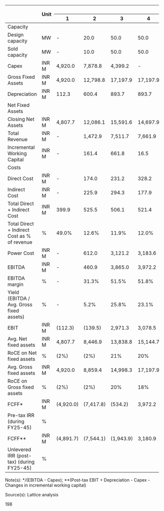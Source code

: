 <table><thead><tr><th rowspan="2"></th><th rowspan="2">Unit</th><th colspan="11">Year</th><th rowspan="2">Cumulative</th><th rowspan="2">Per MW</th></tr><tr><th>1</th><th>2</th><th>3</th><th>4</th><th>5</th><th>6</th><th>7</th><th>8</th><th>9</th><th>10</th><th>11</th><th>12</th><th>13</th><th>14</th><th>15</th><th>16</th><th>17</th><th>18</th><th>19</th><th>20</th><th>21</th></tr></thead><tbody><tr><td>Capacity</td><td></td><td></td><td></td><td></td><td></td><td></td><td></td><td></td><td></td><td></td><td></td><td></td><td></td><td></td><td></td><td></td><td></td><td></td><td></td><td></td><td></td><td></td></tr><tr><td>Design capacity</td><td>MW</td><td>-</td><td>20.0</td><td>50.0</td><td>50.0</td><td>50.0</td><td>50.0</td><td>50.0</td><td>50.0</td><td>50.0</td><td>50.0</td><td>50.0</td><td>50.0</td><td>50.0</td><td>50.0</td><td>50.0</td><td>50.0</td><td>50.0</td><td>50.0</td><td>50.0</td><td>50.0</td><td></td></tr><tr><td>Sold capacity</td><td>MW</td><td>-</td><td>10.0</td><td>50.0</td><td>50.0</td><td>50.0</td><td>50.0</td><td>50.0</td><td>50.0</td><td>50.0</td><td>50.0</td><td>50.0</td><td>50.0</td><td>50.0</td><td>50.0</td><td>50.0</td><td>50.0</td><td>50.0</td><td>50.0</td><td>50.0</td><td>50.0</td><td></td></tr><tr><td>Capex</td><td>INR M</td><td>4,920.0</td><td>7,878.8</td><td>4,399.2</td><td>-</td><td>-</td><td>-</td><td>-</td><td>-</td><td>-</td><td>-</td><td>-</td><td>-</td><td>-</td><td>-</td><td>-</td><td>-</td><td>-</td><td>-</td><td>-</td><td>-</td><td>17,197.9</td><td>344.0</td></tr><tr><td>Gross Fixed Assets</td><td>INR M</td><td>4,920.0</td><td>12,798.8</td><td>17,197.9</td><td>17,197.9</td><td>17,197.9</td><td>17,197.9</td><td>17,197.9</td><td>17,197.9</td><td>17,197.9</td><td>17,197.9</td><td>17,197.9</td><td>17,197.9</td><td>17,197.9</td><td>17,197.9</td><td>17,197.9</td><td>17,197.9</td><td>17,197.9</td><td>17,197.9</td><td>17,197.9</td><td>17,197.9</td><td>17,197.9</td><td>17,197.9</td></tr><tr><td>Depreciation</td><td>INR M</td><td>112.3</td><td>600.4</td><td>893.7</td><td>893.7</td><td>893.7</td><td>893.7</td><td>893.7</td><td>893.7</td><td>893.7</td><td>893.7</td><td>893.7</td><td>893.7</td><td>893.7</td><td>893.7</td><td>893.7</td><td>893.7</td><td>893.7</td><td>893.7</td><td>893.7</td><td>893.7</td><td>893.7</td><td>893.7</td><td>893.7</td></tr><tr><td>Net Fixed Assets</td><td></td><td></td><td></td><td></td><td></td><td></td><td></td><td></td><td></td><td></td><td></td><td></td><td></td><td></td><td></td><td></td><td></td><td></td><td></td><td></td><td></td><td></td><td></td></tr><tr><td>Closing Net Assets</td><td>INR M</td><td>4,807.7</td><td>12,086.1</td><td>15,591.6</td><td>14,697.9</td><td>13,804.2</td><td>12,910.6</td><td>12,016.9</td><td>11,123.2</td><td>10,229.5</td><td>9,335.9</td><td>8,442.2</td><td>7,548.5</td><td>6,654.9</td><td>5,761.2</td><td>4,867.5</td><td>4,021.8</td><td>3,621.4</td><td>3,514.3</td><td>3,407.1</td><td>3,300.0</td><td>3,192.9</td><td></td></tr><tr><td>Total Revenue</td><td>INR M</td><td>-</td><td>1,472.9</td><td>7,511.7</td><td>7,661.9</td><td>7,815.2</td><td>7,971.5</td><td>8,130.9</td><td>8,293.5</td><td>8,459.4</td><td>8,628.6</td><td>8,801.1</td><td>8,977.2</td><td>9,156.7</td><td>9,339.8</td><td>9,526.6</td><td>9,717.2</td><td>9,911.5</td><td>10,109.7</td><td>10,311.9</td><td>10,518.2</td><td>10,728.5</td><td></td></tr><tr><td>Incremental Working Capital</td><td>INR M</td><td>-</td><td>161.4</td><td>661.8</td><td>16.5</td><td>16.8</td><td>17.1</td><td>17.5</td><td>17.8</td><td>18.2</td><td>18.5</td><td>18.9</td><td>19.3</td><td>19.7</td><td>20.1</td><td>20.5</td><td>20.9</td><td>21.3</td><td>21.7</td><td>22.2</td><td>22.6</td><td>23.1</td><td></td></tr><tr><td>Costs</td><td></td><td></td><td></td><td></td><td></td><td></td><td></td><td></td><td></td><td></td><td></td><td></td><td></td><td></td><td></td><td></td><td></td><td></td><td></td><td></td><td></td><td></td><td></td></tr><tr><td>Direct Cost</td><td>INR M</td><td>-</td><td>174.0</td><td>231.2</td><td>328.2</td><td>349.7</td><td>372.8</td><td>397.5</td><td>423.9</td><td>452.3</td><td>482.7</td><td>515.2</td><td>550.2</td><td>587.7</td><td>627.9</td><td>671.1</td><td>717.4</td><td>767.2</td><td>820.7</td><td>878.1</td><td>939.8</td><td>1,006.1</td><td>11,293.6</td></tr><tr><td>Indirect Cost</td><td>INR M</td><td>-</td><td>225.9</td><td>294.3</td><td>177.9</td><td>171.6</td><td>165.6</td><td>159.8</td><td>154.2</td><td>148.8</td><td>143.6</td><td>138.5</td><td>133.7</td><td>129.0</td><td>124.5</td><td>120.1</td><td>115.9</td><td>111.8</td><td>107.9</td><td>104.1</td><td>100.4</td><td>96.9</td><td>2,924.5</td></tr><tr><td>Total Direct + Indirect Cost</td><td>INR M</td><td>399.9</td><td>525.5</td><td>506.1</td><td>521.4</td><td>538.4</td><td>557.3</td><td>578.1</td><td>601.1</td><td>626.2</td><td>653.8</td><td>683.9</td><td>716.7</td><td>752.4</td><td>791.2</td><td>833.3</td><td>879.0</td><td>928.5</td><td>982.2</td><td>1,040.2</td><td>1,103.0</td><td>14,218.1</td></tr><tr><td>Total Direct + Indirect Cost as % of revenue</td><td>%</td><td>49.0%</td><td>12.6%</td><td>11.9%</td><td>12.0%</td><td>12.2%</td><td>12.4%</td><td>12.6%</td><td>12.8%</td><td>13.1%</td><td>13.4%</td><td>13.8%</td><td>14.1%</td><td>14.5%</td><td>15.0%</td><td>15.5%</td><td>16.0%</td><td>16.6%</td><td>17.2%</td><td>17.9%</td><td>18.6%</td><td>14.8%</td></tr><tr><td>Power Cost</td><td>INR M</td><td>-</td><td>612.0</td><td>3,121.2</td><td>3,183.6</td><td>3,247.3</td><td>3,312.2</td><td>3,378.5</td><td>3,446.1</td><td>3,515.0</td><td>3,585.3</td><td>3,657.0</td><td>3,730.1</td><td>3,804.7</td><td>3,880.8</td><td>3,958.4</td><td>4,037.6</td><td>4,118.4</td><td>4,200.7</td><td>4,284.7</td><td>4,370.4</td><td>4,457.8</td><td></td></tr><tr><td>EBITDA</td><td>INR M</td><td>-</td><td>460.9</td><td>3,865.0</td><td>3,972.2</td><td>4,046.5</td><td>4,120.8</td><td>4,195.1</td><td>4,269.3</td><td>4,343.3</td><td>4,417.1</td><td>4,490.4</td><td>4,563.2</td><td>4,635.3</td><td>4,706.7</td><td>4,777.0</td><td>4,846.3</td><td>4,914.1</td><td>4,980.5</td><td>5,045.0</td><td>5,107.5</td><td>5,167.7</td><td>86,924.0</td></tr><tr><td>EBITDA margin</td><td>%</td><td>-</td><td>31.3%</td><td>51.5%</td><td>51.8%</td><td>51.8%</td><td>51.7%</td><td>51.6%</td><td>51.5%</td><td>51.3%</td><td>51.2%</td><td>51.0%</td><td>50.8%</td><td>50.6%</td><td>50.4%</td><td>50.1%</td><td>49.9%</td><td>49.6%</td><td>49.3%</td><td>48.9%</td><td>48.6%</td><td>48.2%</td><td></td></tr><tr><td>Yield (EBITDA / Avg. Gross fixed assets)</td><td>%</td><td>-</td><td>5.2%</td><td>25.8%</td><td>23.1%</td><td>23.5%</td><td>24.0%</td><td>24.4%</td><td>24.8%</td><td>25.3%</td><td>25.7%</td><td>26.1%</td><td>26.5%</td><td>27.0%</td><td>27.4%</td><td>27.8%</td><td>28.2%</td><td>28.6%</td><td>29.0%</td><td>29.3%</td><td>29.7%</td><td>30.0%</td><td></td></tr><tr><td>EBIT</td><td>INR M</td><td>(112.3)</td><td>(139.5)</td><td>2,971.3</td><td>3,078.5</td><td>3,152.8</td><td>3,227.1</td><td>3,301.5</td><td>3,375.7</td><td>3,449.7</td><td>3,523.4</td><td>3,596.7</td><td>3,669.5</td><td>3,741.6</td><td>3,813.0</td><td>3,883.4</td><td>4,000.6</td><td>4,513.7</td><td>4,873.3</td><td>4,937.9</td><td>5,000.4</td><td>5,060.6</td><td>72,918.9</td></tr><tr><td>Avg. Net fixed assets</td><td>INR M</td><td>4,807.7</td><td>8,446.9</td><td>13,838.8</td><td>15,144.7</td><td>14,251.1</td><td>13,357.4</td><td>12,463.7</td><td>11,570.0</td><td>10,676.4</td><td>9,782.7</td><td>8,889.0</td><td>7,995.4</td><td>7,101.7</td><td>6,208.0</td><td>5,314.4</td><td>4,444.7</td><td>3,821.6</td><td>3,567.9</td><td>3,460.7</td><td>3,353.6</td><td>3,246.4</td><td></td></tr><tr><td>RoCE on Net fixed assets</td><td>%</td><td>(2%)</td><td>(2%)</td><td>21%</td><td>20%</td><td>22%</td><td>24%</td><td>26%</td><td>29%</td><td>32%</td><td>36%</td><td>40%</td><td>46%</td><td>53%</td><td>61%</td><td>73%</td><td>90%</td><td>118%</td><td>137%</td><td>143%</td><td>149%</td><td>156%</td><td></td></tr><tr><td>Avg. Gross fixed assets</td><td>INR M</td><td>4,920.0</td><td>8,859.4</td><td>14,998.3</td><td>17,197.9</td><td>17,197.9</td><td>17,197.9</td><td>17,197.9</td><td>17,197.9</td><td>17,197.9</td><td>17,197.9</td><td>17,197.9</td><td>17,197.9</td><td>17,197.9</td><td>17,197.9</td><td>17,197.9</td><td>17,197.9</td><td>17,197.9</td><td>17,197.9</td><td>17,197.9</td><td>17,197.9</td><td>17,197.9</td><td></td></tr><tr><td>RoCE on Gross fixed assets</td><td>%</td><td>(2%)</td><td>(2%)</td><td>20%</td><td>18%</td><td>18%</td><td>19%</td><td>19%</td><td>20%</td><td>20%</td><td>20%</td><td>21%</td><td>21%</td><td>22%</td><td>22%</td><td>23%</td><td>23%</td><td>26%</td><td>28%</td><td>29%</td><td>29%</td><td>29%</td><td></td></tr><tr><td>FCFF*</td><td>INR M</td><td>(4,920.0)</td><td>(7,417.8)</td><td>(534.2)</td><td>3,972.2</td><td>4,046.5</td><td>4,120.8</td><td>4,195.1</td><td>4,269.3</td><td>4,343.3</td><td>4,417.1</td><td>4,490.4</td><td>4,563.2</td><td>4,635.3</td><td>4,706.7</td><td>4,777.0</td><td>4,846.3</td><td>4,914.1</td><td>4,980.5</td><td>5,045.0</td><td>5,107.5</td><td>9,536.3</td><td>74,094.7</td></tr><tr><td>Pre-tax IRR (during FY25-45)</td><td>%</td><td></td><td></td><td></td><td></td><td></td><td></td><td></td><td></td><td></td><td></td><td></td><td></td><td></td><td></td><td></td><td></td><td></td><td></td><td></td><td></td><td></td><td>24.1%</td></tr><tr><td>FCFF**</td><td>INR M</td><td>(4,891.7)</td><td>(7,544.1)</td><td>(1,943.9)</td><td>3,180.9</td><td>3,236.1</td><td>3,291.4</td><td>3,346.7</td><td>3,401.9</td><td>3,456.9</td><td>3,511.7</td><td>3,566.2</td><td>3,620.3</td><td>3,673.9</td><td>3,726.9</td><td>3,779.1</td><td>3,818.4</td><td>3,756.7</td><td>3,732.1</td><td>3,780.0</td><td>3,826.3</td><td>8,239.5</td><td>54,565.2</td></tr><tr><td>Unlevered IRR (post-tax) (during FY25-45)</td><td>%</td><td></td><td></td><td></td><td></td><td></td><td></td><td></td><td></td><td></td><td></td><td></td><td></td><td></td><td></td><td></td><td></td><td></td><td></td><td></td><td></td><td></td><td>18.5%</td></tr></tbody></table>

Note(s): */(EBITDA - Capex); **(Post-tax EBIT + Depreciation - Capex - Changes in incremental working capital)

Source(s): Lattice analysis

198